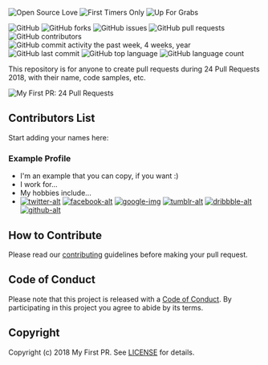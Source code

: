 ![Open Source Love](https://img.shields.io/badge/Open%20Source-%E2%9D%A4-pink.svg)
![First Timers Only](https://img.shields.io/badge/first--timers--only-friendly-blue.svg?style=flat)
![Up For Grabs](https://img.shields.io/badge/up--for--grabs-friendly-green.svg?style=flat)

![GitHub](https://img.shields.io/github/license/my-first-pr/24pullrequests-2018.svg)
![GitHub forks](https://img.shields.io/github/forks/my-first-pr/24pullrequests-2018.svg)
![GitHub issues](https://img.shields.io/github/issues/my-first-pr/24pullrequests-2018.svg)
![GitHub pull requests](https://img.shields.io/github/issues-pr/my-first-pr/24pullrequests-2018.svg) 
![GitHub contributors](https://img.shields.io/github/contributors/my-first-pr/24pullrequests-2018.svg) 
![GitHub commit activity the past week, 4 weeks, year](https://img.shields.io/github/commit-activity/w/my-first-pr/24pullrequests-2018.svg)
![GitHub last commit](https://img.shields.io/github/last-commit/my-first-pr/24pullrequests-2018.svg)
![GitHub top language](https://img.shields.io/github/languages/top/my-first-pr/24pullrequests-2018.svg)
![GitHub language count](https://img.shields.io/github/languages/count/my-first-pr/24pullrequests-2018.svg)

This repository is for anyone to create pull requests during 24 Pull Requests 2018, with their name, code samples, etc.

![My First PR: 24 Pull Requests](https://my-first-pr.github.io/assets/images/undraw_Winter_olympics_p07j.svg)

## Contributors List

Start adding your names here:

### Example Profile
- I'm an example that you can copy, if you want :)
- I work for...
- My hobbies include...
- [![twitter-alt][twitter-img]](https://twitter.com/example)
  [![facebook-alt][facebook-img]](https://facebook.com/example)
  [![google-img][google-img]](https://plus.google.com/+Example)
  [![tumblr-alt][tumblr-img]](https://example.tumblr.com)
  [![dribbble-alt][dribbble-img]](https://dribbble.com/example)
  [![github-alt][github-img]](https://github.com/example)

## How to Contribute

Please read our [contributing](CONTRIBUTING.md) guidelines before making your pull request.

## Code of Conduct

Please note that this project is released with a [Code of Conduct](CODE_OF_CONDUCT.md). By participating in this project you agree to abide by its terms.

## Copyright

Copyright (c) 2018 My First PR. See [LICENSE](LICENSE) for details.

[twitter-alt]: Twitter
[facebook-alt]: Facebook
[google-alt]: Google+
[tumblr-alt]: Tumblr
[dribbble-alt]: Dribbble
[github-alt]: GitHub

[twitter-img]: https://i.imgur.com/wWzX9uB.png
[facebook-img]: https://i.imgur.com/fep1WsG.png
[google-img]: https://i.imgur.com/VlgBKQ9.png
[tumblr-img]: https://i.imgur.com/jDRp47c.png
[dribbble-img]: https://i.imgur.com/Vvy3Kru.png
[github-img]: https://i.imgur.com/9I6NRUm.png